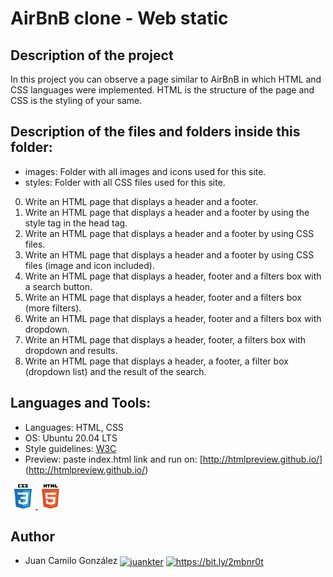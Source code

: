 # AirBnB clone - Web static

## Description of the project

In this project you can observe a page similar to AirBnB in which HTML and CSS languages
were implemented. HTML is the structure of the page and CSS is the styling of your same.

## Description of the files and folders inside this folder:

- images: Folder with all images and icons used for this site.
- styles: Folder with all CSS files used for this site.

0. Write an HTML page that displays a header and a footer.
1. Write an HTML page that displays a header and a footer by using the style tag in the head tag.
2. Write an HTML page that displays a header and a footer by using CSS files.
3. Write an HTML page that displays a header and a footer by using CSS files (image and icon included).
4. Write an HTML page that displays a header, footer and a filters box with a search button.
5. Write an HTML page that displays a header, footer and a filters box (more filters).
6. Write an HTML page that displays a header, footer and a filters box with dropdown.
7. Write an HTML page that displays a header, footer, a filters box with dropdown and results.
8. Write an HTML page that displays a header, a footer, a filter box (dropdown list) and the result of the search.


## Languages and Tools:

- Languages: HTML, CSS
- OS: Ubuntu 20.04 LTS
- Style guidelines: [W3C](https://github.com/holbertonschool/W3C-Validator)
- Preview: paste index.html link and run on: [http://htmlpreview.github.io/] (http://htmlpreview.github.io/)

<p align="left"> <a href="https://www.w3schools.com/css/" target="_blank" rel="noreferrer"> <img src="https://raw.githubusercontent.com/devicons/devicon/master/icons/css3/css3-original-wordmark.svg" alt="css3" width="40" height="40"/> </a> <a href="https://www.w3.org/html/" target="_blank" rel="noreferrer"> <img src="https://raw.githubusercontent.com/devicons/devicon/master/icons/html5/html5-original-wordmark.svg" alt="html5" width="40" height="40"/> </a> </p>


## Author

- Juan Camilo González <a href="https://twitter.com/juankter" target="blank"><img align="center" src="https://raw.githubusercontent.com/rahuldkjain/github-profile-readme-generator/master/src/images/icons/Social/twitter.svg" alt="juankter" height="30" width="40" /></a>
<a href="https://bit.ly/2MBNR0t" target="blank"><img align="center" src="https://raw.githubusercontent.com/rahuldkjain/github-profile-readme-generator/master/src/images/icons/Social/linked-in-alt.svg" alt="https://bit.ly/2mbnr0t" height="30" width="40" /></a>
